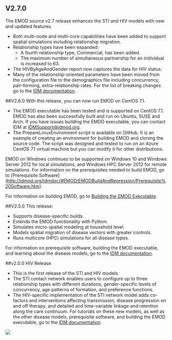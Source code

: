 ## V2.7.0
The EMOD source v2.7 release enhances the STI and HIV models with new and updated features.
+ Both multi-node and multi-core capabilities have been added to support spatial simulations including relationship migration.
+ Relationship types have been expanded:
    + A fourth relationship type, Commercial, has been added.
    + The maximum number of simultaneous partnership for an individual is increased to 63.
+ The HIVByAgeAndGender report now captures the data for HIV status.
+ Many of the relationship-oriented parameters have been moved from the configuration file to the demographics file including concurrency, pair-forming, extra-relationship rates. For the list of breaking changes go to the [IDM documentation](http://idmod.org/idmdoc).

##V2.6.0
With this release, you can now run EMOD on CentOS 7.1.
+ The EMOD executable has been tested and is supported on CentOS 7.1. EMOD has also been successfully built and run on Ubuntu, SUSE and Arch. If you have issues building the EMOD executable, you can contact IDM at IDMSupport@idmod.org.
+ The PrepareLinuxEnvironment script is available on GitHub. It is an example of creating an environment for building EMOD and cloning the source code. The script was designed and tested to run on an Azure CentOS 7.1 virtual machine but you can modify it for other distributions.

EMOD on Windows continues to be supported on Windows 10 and Windows Server 2012 for local simulations, and Windows HPC Server 2012 for remote simulations. For information on the prerequisites needed to build EMOD, go to [Prerequisite Software] (http://idmod.org/idmdoc/#EMOD/EMODBuildAndRegression/Prerequisite%20Software.htm).

For information on building EMOD, go to [Building the EMOD Executable](http://idmod.org/idmdoc/#EMOD/EMODBuildAndRegression/Building%20the%20EMOD%20Executable.htm).

##V2.5.0
This release: 
+ Supports disease-specific builds.
+ Extends the EMOD functionality with Python.
+ Simulates micro-spatial modeling at household level.
+ Models spatial migration of disease vectors with greater controls.
+ Runs multicore (HPC) simulations for all disease types.

For information on prerequisite software, building the EMOD executable, and learning about the disease models, go to the [IDM documentation](http://idmod.org/idmdoc).

##v2.0.0 HIV Release
+ This is the first release of the STI and HIV models. 
+ The STI contact network enables users to configure up to three relationship types with different durations, gender-specific levels of concurrency, age patterns of formation, and preference functions.
+ The HIV-specific implementation of the STI network model adds co-factors and interventions affecting transmission, disease progression on and off therapy, and detailed and time-variable linkage and retention along the care continuum. 
For tutorials on these new models, as well as the other disease models, prerequisite software, and building the EMOD executable, go to the [IDM documentation](http://idmod.org/idmdoc).

<a href="https://zenhub.com"><img src="https://raw.githubusercontent.com/ZenHubIO/support/master/zenhub-badge.png"></a>

